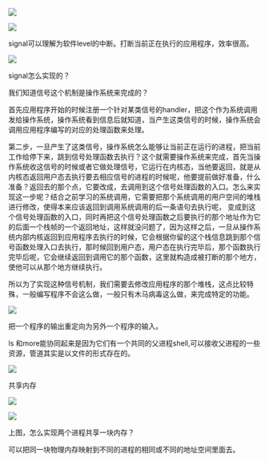 ![](https://gitee.com/hxc8/images8/raw/master/img/202407191116213.jpg)

![](https://gitee.com/hxc8/images8/raw/master/img/202407191116148.jpg)

signal可以理解为软件level的中断。打断当前正在执行的应用程序，效率很高。

![](https://gitee.com/hxc8/images8/raw/master/img/202407191116543.jpg)

signal怎么实现的？

我们知道信号这个机制是操作系统来完成的？

首先应用程序开始的时候注册一个针对某类信号的handler，把这个作为系统调用发给操作系统，操作系统看到信息后就知道，当产生这类信号的时候，操作系统会调用应用程序编写的对应的处理函数来处理。

第二步，一旦产生了这类信号，操作系统怎么能够让当前正在运行的进程，把当前工作给停下来，跳到信号处理函数去执行？这个就需要操作系统来完成，首先当操作系统收这信号的时候或者它做处理信号，它运行在内核态，当他要返回，就是从内核态返回用户态去执行要去相应信号的进程的时候呢，他要提前做好准备，什么准备？返回去的那个点，它要改成，去调用到这个信号处理函数的入口。怎么来实现这一步呢？结合之前学习的系统调用，它需要把那个系统调用的用户空间的堆栈进行修改，使得本来应该返回到调用系统调用的后一条语句去执行呢， 变成到这个信号处理函数的入口，同时再把这个信号处理函数之后要执行的那个地址作为它的后面一个栈帧的一个返回地址，这样就没问题了，因为这样之后，一旦从操作系统内部内核返回到应用程序去执行的时候，它会根据你留的这个栈信息跳到那个信号函数处理入口去执行，那时候回到用户态，用户态在执行完毕后，那个函数执行完毕后呢，它会继续返回到调用它的那个函数，这里就构造成被打断的那个地方，使他可以从那个地方继续执行。

所以为了实现这种信号机制，我们需要去修改应用程序的那个堆栈，这点比较特殊，一般编写程序不会这么做，一般只有木马病毒这么做，来完成特定的功能。

![](https://gitee.com/hxc8/images8/raw/master/img/202407191116719.jpg)

把一个程序的输出重定向为另外一个程序的输入。

ls 和more能协同起来是因为它们有一个共同的父进程shell,可以接收父进程的一些资源，管道其实是以文件的形式存在的。

![](https://gitee.com/hxc8/images8/raw/master/img/202407191116906.jpg)

共享内存

![](https://gitee.com/hxc8/images8/raw/master/img/202407191116002.jpg)

![](https://gitee.com/hxc8/images8/raw/master/img/202407191116759.jpg)

上图，怎么实现两个进程共享一块内存？

可以把同一块物理内存映射到不同的进程的相同或不同的地址空间里面去。